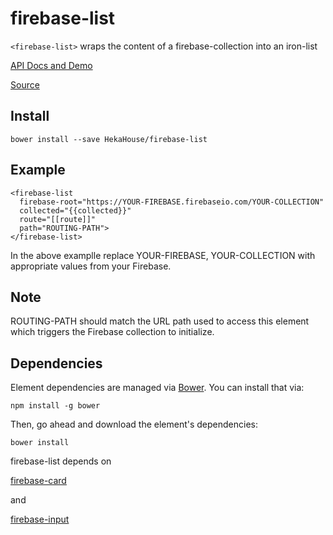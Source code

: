 # firebase-list

`<firebase-list>` wraps the content of a firebase-collection into an iron-list

[API Docs and Demo](https://heka-house-polymer-demos.firebaseapp.com/)

[Source](http://github.com/hekahouse/firebase-list/)

## Install

    bower install --save HekaHouse/firebase-list

## Example

    <firebase-list
      firebase-root="https://YOUR-FIREBASE.firebaseio.com/YOUR-COLLECTION"
      collected="{{collected}}"
      route="[[route]]"
      path="ROUTING-PATH">
    </firebase-list>

In the above examplle replace YOUR-FIREBASE, YOUR-COLLECTION with appropriate values from your Firebase.

## Note

ROUTING-PATH should match the URL path used to access this element which triggers the Firebase collection to initialize.

## Dependencies

Element dependencies are managed via [Bower](http://bower.io/). You can
install that via:

    npm install -g bower

Then, go ahead and download the element's dependencies:

    bower install

firebase-list depends on

[firebase-card](https://heka-house-polymer-demos.firebaseapp.com/)

and

[firebase-input](https://heka-house-polymer-demos.firebaseapp.com/)
